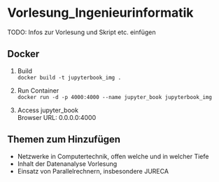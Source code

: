# Vorlesung_Ingenieurinformatik

TODO: Infos zur Vorlesung und Skript etc. einfügen

## Docker
1. Build  
`docker build -t jupyterbook_img .`

2. Run Container  
`docker run -d -p 4000:4000 --name jupyter_book jupyterbook_img`

3. Access jupyter_book  
Browser URL: 0.0.0.0:4000

## Themen zum Hinzufügen
* Netzwerke in Computertechnik, offen welche und in welcher Tiefe
* Inhalt der Datenanalyse Vorlesung
* Einsatz von Parallelrechnern, insbesondere JURECA

